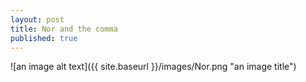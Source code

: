 ```yaml
---
layout: post
title: Nor and the comma
published: true
---
```

![an image alt text]({{ site.baseurl }}/images/Nor.png "an image title")